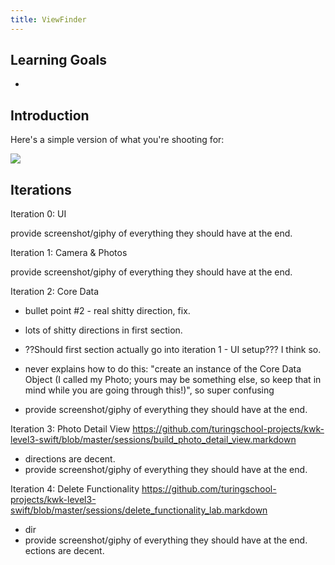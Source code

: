 ```yaml
---
title: ViewFinder
---
```


## Learning Goals

-

## Introduction


Here's a simple version of what you're shooting for:

<img class="extra-small" src="./assets/emojional-example.gif">

## Iterations

Iteration 0: UI
<p class="to-do">provide screenshot/giphy of everything they should have at the end.</p>

Iteration 1: Camera & Photos
<p class="to-do">provide screenshot/giphy of everything they should have at the end.</p>



Iteration 2: Core Data
- bullet point #2 - real shitty direction, fix.
- lots of shitty directions in first section.
- ??Should first section actually go into iteration 1 - UI setup??? I think so.

- never explains how to do this: "create an instance of the Core Data Object (I called my Photo; yours may be something else, so keep that in mind while you are going through this!)", so super confusing
- provide screenshot/giphy of everything they should have at the end.


Iteration 3: Photo Detail View
https://github.com/turingschool-projects/kwk-level3-swift/blob/master/sessions/build_photo_detail_view.markdown
- directions are decent.
- provide screenshot/giphy of everything they should have at the end.

Iteration 4: Delete Functionality
https://github.com/turingschool-projects/kwk-level3-swift/blob/master/sessions/delete_functionality_lab.markdown
- dir
- provide screenshot/giphy of everything they should have at the end.
ections are decent.
